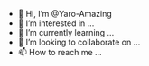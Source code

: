 - 👋 Hi, I’m @Yaro-Amazing
- 👀 I’m interested in ...
- 🌱 I’m currently learning ...
- 💞️ I’m looking to collaborate on ...
- 📫 How to reach me ...

<!---
Yaro-Amazing/Yaro-Amazing is a ✨ special ✨ repository because its `README.md` (this file) appears on your GitHub profile.
You can click the Preview link to take a look at your changes.
--->
